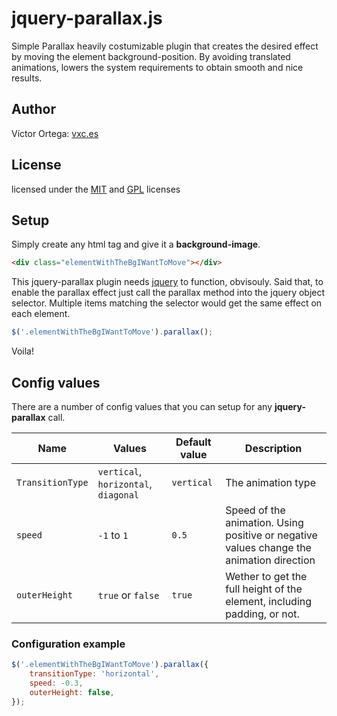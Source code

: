 # jquery-parallax.js

Simple Parallax heavily costumizable plugin that creates the desired effect by moving the element background-position. By avoiding translated animations, lowers the system requirements to obtain smooth and nice results.

## Author

Víctor Ortega: [vxc.es][website]

## License

licensed under the [MIT][mit] and [GPL][gpl] licenses

## Setup

Simply create any html tag and give it a **background-image**.

```html
<div class="elementWithTheBgIWantToMove"></div>
```

This jquery-parallax plugin needs [jquery][jquery] to function, obvisouly. Said that, to enable the parallax effect just call the parallax method into the jquery object selector. Multiple items matching the selector would get the same effect on each element.

```javascript
$('.elementWithTheBgIWantToMove').parallax();
```

Voila!

## Config values

There are a number of config values that you can setup for any **jquery-parallax**
call. 

| Name         	   | Values             	            | Default value | Description                                                                              |
| ---------------- | -------------------------------------- | ------------- | ---------------------------------------------------------------------------------------- |
| `TransitionType` | `vertical`, `horizontal`, `diagonal`   | `vertical`    | The animation type 								       |
| `speed` 	   | `-1` to `1`			    | `0.5`	    | Speed of the animation. Using positive or negative values change the animation direction |
| `outerHeight`    | `true` or `false`     		    | `true`        | Wether to get the full height of the element, including padding, or not.                 |


### Configuration example

```javascript
$('.elementWithTheBgIWantToMove').parallax({
	transitionType: 'horizontal',
	speed: -0.3,
	outerHeight: false,
});
```

[website]: http://vxc.es
[mit]: http://www.opensource.org/licenses/mit-license.php
[jquery]: http://jquery.com/
[gpl]: http://www.gnu.org/licenses/gpl.html

